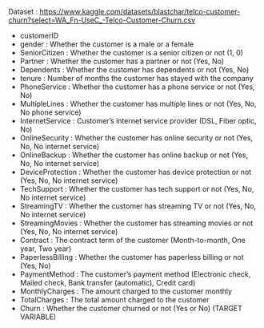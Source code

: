 Dataset : https://www.kaggle.com/datasets/blastchar/telco-customer-churn?select=WA_Fn-UseC_-Telco-Customer-Churn.csv


- customerID
- gender           : Whether the customer is a male or a female
- SeniorCitizen    : Whether the customer is a senior citizen or not (1, 0)
- Partner          : Whether the customer has a partner or not (Yes, No)
- Dependents       : Whether the customer has dependents or not (Yes, No)
- tenure           : Number of months the customer has stayed with the company
- PhoneService     : Whether the customer has a phone service or not (Yes, No)
- MultipleLines    : Whether the customer has multiple lines or not (Yes, No, No phone service)
- InternetService  : Customer’s internet service provider (DSL, Fiber optic, No)
- OnlineSecurity   : Whether the customer has online security or not (Yes, No, No internet service)
- OnlineBackup     : Whether the customer has online backup or not (Yes, No, No internet service)
- DeviceProtection : Whether the customer has device protection or not (Yes, No, No internet service)
- TechSupport      : Whether the customer has tech support or not (Yes, No, No internet service)
- StreamingTV      : Whether the customer has streaming TV or not (Yes, No, No internet service)
- StreamingMovies  : Whether the customer has streaming movies or not (Yes, No, No internet service)
- Contract         : The contract term of the customer (Month-to-month, One year, Two year)
- PaperlessBilling : Whether the customer has paperless billing or not (Yes, No)
- PaymentMethod    : The customer’s payment method (Electronic check, Mailed check, Bank transfer (automatic), Credit card)
- MonthlyCharges   : The amount charged to the customer monthly
- TotalCharges     : The total amount charged to the customer
- Churn            : Whether the customer churned or not (Yes or No) (TARGET VARIABLE)